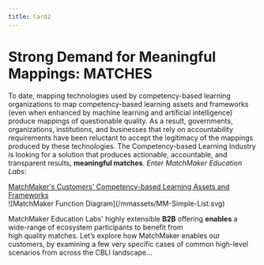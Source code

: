 ```yaml
---
title: Card2
---
```

# Strong Demand for Meaningful Mappings: MATCHES

To date, mapping technologies used by competency-based learning organizations to map competency-based learning assets and frameworks (even when enhanced by machine learning and artificial intelligence) produce mappings of questionable quality. As a result, governments, organizations, institutions, and businesses that rely on accountability requirements have been reluctant to accept the legitimacy of the mappings produced by these technologies. The Competency-based Learning Industry is looking for a solution that produces actionable, accountable, and  transparent results, **meaningful matches**. *Enter MatchMaker Education Labs:*

<div class="text-center" style="text-decoration: underline;">MatchMaker's Customers' Competency-based Learning Assets and Frameworks</div>
![MatchMaker Function Diagram](/mmassets/MM-Simple-List.svg)

MatchMaker Education Labs' highly extensible **B2B** offering **enables** a wide-range of ecosystem participants to benefit from<br>high quality matches. Let’s explore how MatchMaker enables our customers, by examining a few very specific cases of common high-level scenarios from across the CBLI landscape…